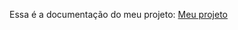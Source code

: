 Essa é a documentação do meu projeto: [Meu projeto](https://IHASCIONAL.github.io/pratica_workshops_luciano_galvao/)
